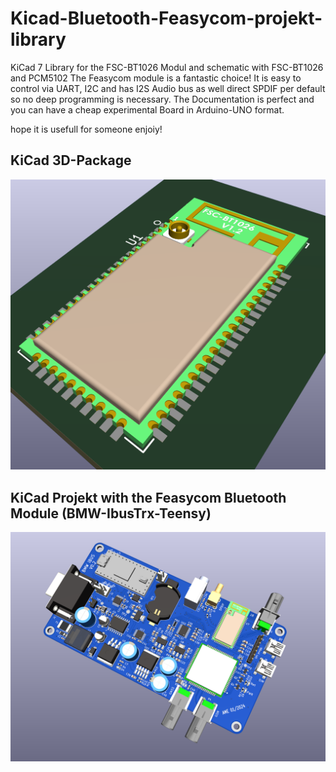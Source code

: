 # Kicad-Bluetooth-Feasycom-projekt-library
KiCad 7 Library for the FSC-BT1026 Modul and schematic with FSC-BT1026 and PCM5102
The Feasycom module is a fantastic choice! It is easy to control via UART, I2C and has I2S Audio bus as well direct SPDIF per default so no deep programming is necessary. The Documentation is perfect and you can have a cheap experimental Board in Arduino-UNO format.

hope it is usefull for someone
enjoiy!

## KiCad 3D-Package
![Alt text](https://github.com/dremeier/Kicad-Bluetooth-Feasycom-projekt-library/blob/main/KiCad_lib/KiCad_PCB_FSC-BT1026x.png)

## KiCad Projekt with the Feasycom Bluetooth Module (BMW-IbusTrx-Teensy)
![Alt text](https://github.com/dremeier/BMW-IbusTrx-Teensy-4.1/blob/main/Pics/Screenshot%202023-12-14%20091955.png)

